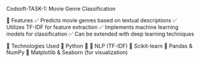 Codsoft-TASK-1: Movie Genre Classification


🔹 Features
✅ Predicts movie genres based on textual descriptions
✅ Utilizes TF-IDF for feature extraction
✅ Implements machine learning models for classification
✅ Can be extended with deep learning techniques

🚀 Technologies Used
🔹 Python 🐍
🔹 NLP (TF-IDF)
🔹 Scikit-learn
🔹 Pandas & NumPy
🔹 Matplotlib & Seaborn (for visualization)
